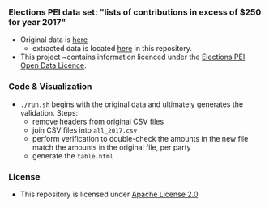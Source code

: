 
### Elections PEI data set: "lists of contributions in excess of $250 for year 2017"

* Original data is [here](http://www.electionspei.ca/index.php?number=1046908&lang=E)
    * extracted data is located [here](data/original) in this repository.
* This project ~contains information licenced under the [Elections PEI Open Data Licence](href="http://www.gov.pe.ca/photos/original/EPEI_ODLICENCE.pdf). 

### Code & Visualization

* `./run.sh` begins with the original data and ultimately generates the validation. Steps:
    * remove headers from original CSV files
    * join CSV files into `all_2017.csv`
    * perform verification to double-check the amounts in the new file match the amounts in the original file, per party
    * generate the `table.html`
 
### License

* This repository is licensed under [Apache License 2.0](https://github.com/peidevs/OpenData/blob/master/LICENSE).
